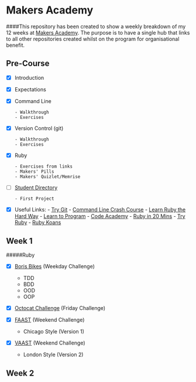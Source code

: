 Makers Academy
===================

####This repository has been created to show a weekly breakdown of my 12 weeks at [Makers Academy](https://www.makersacademy.com). The purpose is to have a single hub that links to all other repositories created whilst on the program for organisational benefit.

Pre-Course
-----------

  - [x] Introduction
  - [x] Expectations
  - [x] Command Line

        - Walkthrough
        - Exercises
  - [x] Version Control (git)

        - Walkthrough
        - Exercises
  - [x] Ruby

        - Exercises from links
        - Makers' Pills
        - Makers' Quizlet/Memrise

  - [ ] [Student Directory](https://github.com/Scully87/student-directory)

        - First Project

  - [x] Useful Links:
        - [Try Git](https://try.github.io/levels/1/challenges/1)
        - [Command Line Crash Course](http://cli.learncodethehardway.org/book/)
        - [Learn Ruby the Hard Way](http://learnrubythehardway.org/book/)
        - [Learn to Program](https://pine.fm/LearnToProgram/)
        - [Code Academy](http://www.codecademy.com/tracks/ruby)
        - [Ruby in 20 Mins](https://www.ruby-lang.org/en/documentation/quickstart/)
        - [Try Ruby](http://tryruby.org/levels/1/challenges/0)
        - [Ruby Koans](http://rubykoans.com)

Week 1
---------

#####Ruby

  - [x] [Boris Bikes](https://github.com/Scully87/Boris_Bikes) (Weekday Challenge)

      - TDD
      - BDD
      - OOD
      - OOP

  - [x] [Octocat Challenge](https://github.com/Scully87/Github-Challenge) (Friday Challenge)

  - [x] [FAAST](https://github.com/Scully87/FAAST) (Weekend Challenge)

      - Chicago Style (Version 1)

  - [x] [VAAST](https://github.com/Scully87/VAAST) (Weekend Challenge)

      - London Style (Version 2)

Week 2
---------
